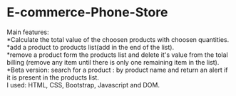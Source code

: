 # E-commerce-Phone-Store
Main features:                                                                                                                             
*Calculate the total value of the choosen products with choosen quantities.                                                               
*add a product to products list(add in the end of the list).                                                                              
*remove a product form the products list and delete it's value from the tolal billing (remove any item until there is only one remaining item in the list).                                                                                                                                                                                                                                                                   
*Beta version: search for a product : by product name and return an alert if it is present in the products list.                                                                                                                                                                     
I used: HTML, CSS, Bootstrap, Javascript and DOM.
